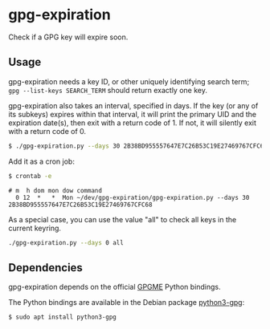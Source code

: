 # gpg-expiration

Check if a GPG key will expire soon.

## Usage

gpg-expiration needs a key ID, or other uniquely identifying search term;
`gpg --list-keys SEARCH_TERM` should return exactly one key.

gpg-expiration also takes an interval, specified in days.
If the key (or any of its subkeys) expires within that interval,
it will print the primary UID and the expiration date(s),
then exit with a return code of 1.
If not, it will silently exit with a return code of 0.

```sh
$ ./gpg-expiration.py --days 30 2B38BD955557647E7C26B53C19E27469767CFC68
```

Add it as a cron job:

```sh
$ crontab -e
```

```
# m  h dom mon dow command
  0 12  *   *  Mon ~/dev/gpg-expiration/gpg-expiration.py --days 30 2B38BD955557647E7C26B53C19E27469767CFC68
```

As a special case, you can use the value "all" to check all keys in the current keyring.

```sh
./gpg-expiration.py --days 0 all
```

## Dependencies

gpg-expiration depends on the official
[GPGME](https://www.gnupg.org/related_software/gpgme/index.html)
Python bindings.

The Python bindings are available in the Debian package
[python3-gpg](https://packages.debian.org/stable/python3-gpg):

```sh
$ sudo apt install python3-gpg
```
